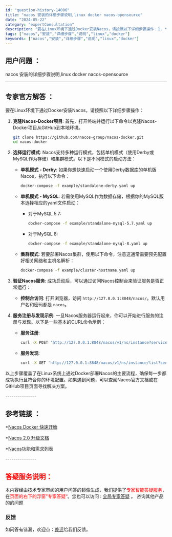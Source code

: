 ```yaml
---
id: "question-history-14006"
title: "nacos 安装的详细步骤说明,linux docker nacos-opensource"
date: "2024-05-22"
category: "expertConsultation"
description: "要在Linux环境下通过Docker安装Nacos，请按照以下详细步骤操作：1. **克隆Nacos-Docker项目**:   首先，打开终端并运行以下命令以克隆Nacos-Docker项目从GitHub到本地环境。   ```bash   git clone https://github.com"
tags: ["nacos","安装","详细步骤","说明","linux","docker"]
keywords: ["nacos","安装","详细步骤","说明","linux","docker"]
---
```


## 用户问题 ： 
 nacos 安装的详细步骤说明,linux docker nacos-opensource 

---------------
## 专家官方解答 ：

要在Linux环境下通过Docker安装Nacos，请按照以下详细步骤操作：

1. **克隆Nacos-Docker项目**:
   首先，打开终端并运行以下命令以克隆Nacos-Docker项目从GitHub到本地环境。

   ```bash
   git clone https://github.com/nacos-group/nacos-docker.git
   cd nacos-docker
   ```

2. **选择运行模式**:
   Nacos支持多种运行模式，包括单机模式（使用Derby或MySQL作为存储）和集群模式。以下是不同模式的启动方法：

   - **单机模式 - Derby**:
     如果你想快速启动一个使用Derby数据库的单机版Nacos，执行以下命令：

     ```bash
     docker-compose -f example/standalone-derby.yaml up
     ```

   - **单机模式 - MySQL**:
     若需使用MySQL作为数据存储，根据你的MySQL版本选择相应的yaml文件启动：

     - 对于MySQL 5.7:

       ```bash
       docker-compose -f example/standalone-mysql-5.7.yaml up
       ```

     - 对于MySQL 8:

       ```bash
       docker-compose -f example/standalone-mysql-8.yaml up
       ```

   - **集群模式**:
     若要部署Nacos集群，使用以下命令，注意这通常需要预先配置好相关网络和主机名解析：

     ```bash
     docker-compose -f example/cluster-hostname.yaml up
     ```

3. **验证Nacos服务**:
   成功启动后，可以通过访问Nacos控制台来验证服务是否正常运行：

   - **控制台访问**:
     打开浏览器，访问 `http://127.0.0.1:8848/nacos/`。默认用户名和密码都是 `nacos`。

4. **服务注册与发现示例**:
   一旦Nacos服务器运行起来，你可以开始进行服务的注册与发现。以下是一些基本的CURL命令示例：

   - **服务注册**:
     ```bash
     curl -X POST 'http://127.0.0.1:8848/nacos/v1/ns/instance?serviceName=nacos.naming.serviceName&ip=20.18.7.10&port=8080'
     ```

   - **服务发现**:
     ```bash
     curl -X GET 'http://127.0.0.1:8848/nacos/v1/ns/instance/list?serviceName=nacos.naming.serviceName'
     ```

以上步骤覆盖了在Linux系统上通过Docker部署Nacos的主要流程，确保每一步都成功执行且符合你的环境配置。如果遇到问题，可以查阅Nacos官方文档或在GitHub项目页面寻找解决方案。


<font color="#949494">---------------</font> 


## 参考链接 ：

*[Nacos Docker 快速开始](https://nacos.io/docs/latest/quickstart/quick-start-docker)
 
 *[Nacos 2.0 升级文档](https://nacos.io/docs/latest/upgrading/200-upgrading)
 
 *[Nacos功能和需求列表](https://nacos.io/docs/latest/archive/feature-list)


 <font color="#949494">---------------</font> 
 


## <font color="#FF0000">答疑服务说明：</font> 

本内容经由技术专家审阅的用户问答的镜像生成，我们提供了<font color="#FF0000">专家智能答疑服务</font>，在<font color="#FF0000">页面的右下的浮窗”专家答疑“</font>。您也可以访问 : [全局专家答疑](https://opensource.alibaba.com/chatBot) 。 咨询其他产品的的问题

### 反馈
如问答有错漏，欢迎点：[差评](https://ai.nacos.io/user/feedbackByEnhancerGradePOJOID?enhancerGradePOJOId=14015)给我们反馈。
